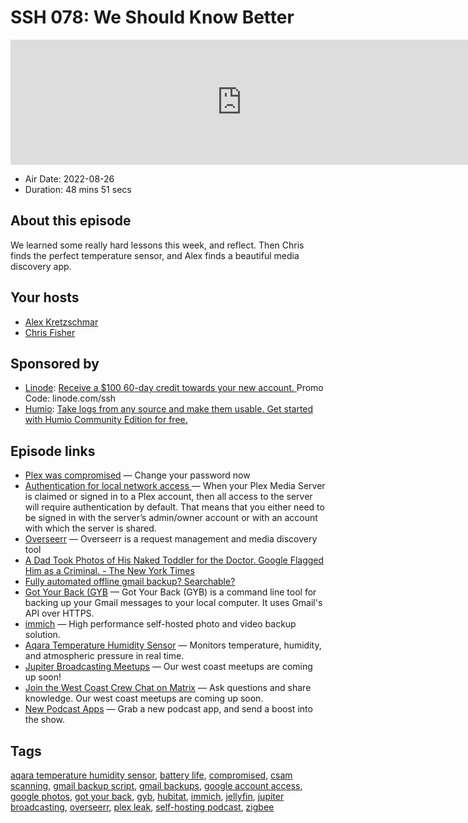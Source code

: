 # SSH 078: We Should Know Better

<iframe src="https://player.fireside.fm/v2/dUlrHQih+O_pA8rKe?theme=dark" width="740" height="200" frameborder="0" scrolling="no"></iframe>

* Air Date: 2022-08-26
* Duration: 48 mins 51 secs

## About this episode

We learned some really hard lessons this week, and reflect. Then Chris finds the perfect temperature sensor, and Alex finds a beautiful media discovery app.

## Your hosts
* [Alex Kretzschmar](https://selfhosted.show/hosts/alexktz)
* [Chris Fisher](https://selfhosted.show/hosts/chrislas)

## Sponsored by

  * [Linode](https://linode.com/ssh): [Receive a $100 60-day credit towards your new account. ](https://linode.com/ssh) Promo Code: linode.com/ssh
  * [Humio](https://humio.com/hce): [Take logs from any source and make them usable. Get started with Humio Community Edition for free.](https://humio.com/hce)



## Episode links

  * [Plex was compromised](https://www.theverge.com/2022/8/24/23319570/plex-security-breach-exposes-usernames-emails-passwords "Plex was compromised") — Change your password now 
  * [Authentication for local network access ](https://support.plex.tv/articles/200890058-authentication-for-local-network-access/ "Authentication for local network access ") — When your Plex Media Server is claimed or signed in to a Plex account, then all access to the server will require authentication by default. That means that you either need to be signed in with the server’s admin/owner account or with an account with which the server is shared.
  * [Overseerr](https://overseerr.dev/ "Overseerr") — Overseerr is a request management and media discovery tool 
  * [A Dad Took Photos of His Naked Toddler for the Doctor. Google Flagged Him as a Criminal. - The New York Times](https://www.nytimes.com/2022/08/21/technology/google-surveillance-toddler-photo.html "A Dad Took Photos of His Naked Toddler for the Doctor. Google Flagged Him as a Criminal. - The New York Times")
  * [Fully automated offline gmail backup? Searchable? ](https://www.reddit.com/r/selfhosted/comments/wwlmaf/fully_automated_offline_gmail_backup_searchable/ "Fully automated offline gmail backup? Searchable? ")
  * [Got Your Back (GYB](https://github.com/GAM-team/got-your-back "Got Your Back \(GYB") — Got Your Back (GYB) is a command line tool for backing up your Gmail messages to your local computer. It uses Gmail's API over HTTPS.
  * [immich](https://github.com/immich-app/immich "immich") — High performance self-hosted photo and video backup solution. 
  * [Aqara Temperature Humidity Sensor](https://www.aqara.com/us/temperature_humidity_sensor.html "Aqara Temperature Humidity Sensor") — Monitors temperature, humidity, and atmospheric pressure in real time. 
  * [Jupiter Broadcasting Meetups](https://www.meetup.com/jupiterbroadcasting/ "Jupiter Broadcasting Meetups") — Our west coast meetups are coming up soon!
  * [Join the West Coast Crew Chat on Matrix](https://bit.ly/westcoastcrew "Join the West Coast Crew Chat on Matrix") — Ask questions and share knowledge. Our west coast meetups are coming up soon.
  * [New Podcast Apps](https://podcastindex.org/apps?appTypes=app&elements=Value "New Podcast Apps") — Grab a new podcast app, and send a boost into the show.



## Tags

[aqara temperature humidity sensor](https://selfhosted.show/tags/aqara%20temperature%20humidity%20sensor), [battery life](https://selfhosted.show/tags/battery%20life), [compromised](https://selfhosted.show/tags/compromised), [csam scanning](https://selfhosted.show/tags/csam%20scanning), [gmail backup script](https://selfhosted.show/tags/gmail%20backup%20script), [gmail backups](https://selfhosted.show/tags/gmail%20backups), [google account access](https://selfhosted.show/tags/google%20account%20access), [google photos](https://selfhosted.show/tags/google%20photos), [got your back](https://selfhosted.show/tags/got%20your%20back), [gyb](https://selfhosted.show/tags/gyb), [hubitat](https://selfhosted.show/tags/hubitat), [immich](https://selfhosted.show/tags/immich), [jellyfin](https://selfhosted.show/tags/jellyfin), [jupiter broadcasting](https://selfhosted.show/tags/jupiter%20broadcasting), [overseerr](https://selfhosted.show/tags/overseerr), [plex leak](https://selfhosted.show/tags/plex%20leak), [self-hosting podcast](https://selfhosted.show/tags/self-hosting%20podcast), [zigbee](https://selfhosted.show/tags/zigbee)